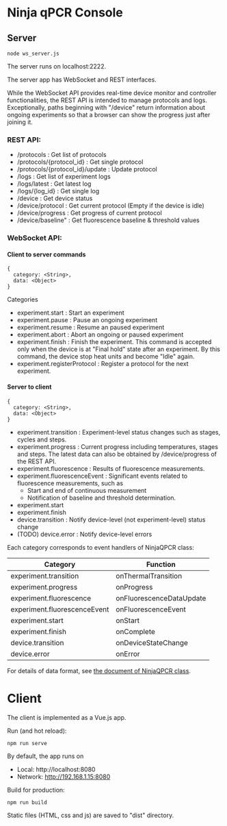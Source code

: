 # Ninja qPCR Console

## Server

```
node ws_server.js
```

The server runs on localhost:2222.

The server app has WebSocket and REST interfaces. 

While the WebSocket API provides real-time device monitor and controller functionalities, the REST API is intended to manage protocols and logs. 
Exceptionally, paths beginning with "/device" return information about ongoing experiments so that a browser can show the progress just after joining it.

### REST API:


* /protocols : Get list of protocols
* /protocols/{protocol_id} : Get single protocol
* /protocols/{protocol_id}/update : Update protocol
* /logs : Get list of experiment logs
* /logs/latest : Get latest log
* /logs/{log_id} : Get single log
* /device : Get device status
* /device/protocol : Get current protocol (Empty if the device is idle)
* /device/progress : Get progress of current protocol
* /device/baseline" : Get fluorescence baseline & threshold values

### WebSocket API:

#### Client to server commands
```
{
  category: <String>,
  data: <Object>
}
```

Categories

* experiment.start :  Start an experiment
* experiment.pause : Pause an ongoing experiment
* experiment.resume : Resume an paused experiment
* experiment.abort : Abort an ongoing or paused experiment
* experiment.finish : Finish the experiment. This command is accepted only when the device is at "Final hold" state after an experiment. By this command, the device stop heat units and become "Idle" again.
* experiment.registerProtocol : Register a protocol for the next experiment.

#### Server to client

```
{
  category: <String>,
  data: <Object>
}
```
* experiment.transition : Experiment-level status changes such as stages, cycles and steps.
* experiment.progress : Current progress including temperatures, stages and steps. The latest data can also be obtained by /device/progress of the REST API.
* experiment.fluorescence : Results of fluorescence measurements.
* experiment.fluorescenceEvent : Significant events related to fluorescence measurements, such as 
  * Start and end of continuous measurement
  * Notification of baseline and threshold determination.
* experiment.start
* experiment.finish
* device.transition : Notify device-level (not experiment-level) status change
* (TODO) device.error : Notify device-level errors

Each category corresponds to event handlers of NinjaQPCR class:

| Category | Function |
| ---- | --- |
| experiment.transition | onThermalTransition |
| experiment.progress | onProgress |
| experiment.fluorescence | onFluorescenceDataUpdate |
| experiment.fluorescenceEvent | onFluorescenceEvent |
| experiment.start | onStart |
| experiment.finish | onComplete |
| device.transition | onDeviceStateChange |
| device.error | onError |

For details of data format, see [the document of NinjaQPCR class](../qpcr/API_ninjaqpcr.md).


# Client

The client is implemented as a Vue.js app.

Run (and hot reload):
```
npm run serve
```
By default, the app runs on
- Local:   http://localhost:8080 
- Network: http://192.168.1.15:8080

Build for production:
```
npm run build
```

Static files (HTML, css and js) are saved to "dist" directory.
